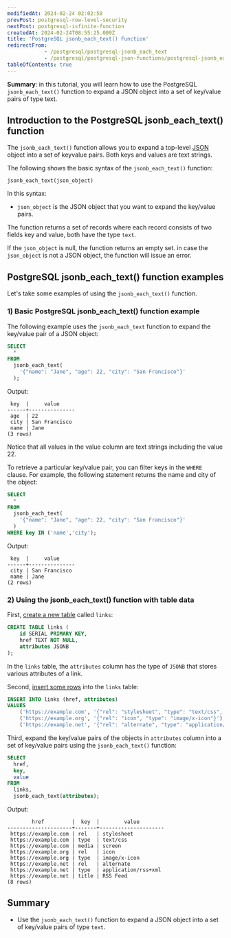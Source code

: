 ```yaml
---
modifiedAt: 2024-02-24 02:02:58
prevPost: postgresql-row-level-security
nextPost: postgresql-isfinite-function
createdAt: 2024-02-24T08:55:25.000Z
title: 'PostgreSQL jsonb_each_text() Function'
redirectFrom:
            - /postgresql/postgresql-jsonb_each_text 
            - /postgresql/postgresql-json-functions/postgresql-jsonb_each_text
tableOfContents: true
---
```


**Summary**: in this tutorial, you will learn how to use the PostgreSQL `jsonb_each_text()` function to expand a JSON object into a set of key/value pairs of type text.

## Introduction to the PostgreSQL jsonb_each_text() function

The `jsonb_each_text()` function allows you to expand a top-level [JSON](/postgresql/postgresql-json) object into a set of keyvalue pairs. Both keys and values are text strings.

The following shows the basic syntax of the `jsonb_each_text()` function:

```
jsonb_each_text(json_object)
```

In this syntax:

- `json_object` is the JSON object that you want to expand the key/value pairs.

The function returns a set of records where each record consists of two fields key and value, both have the type `text`.

If the `json_object` is null, the function returns an empty set. in case the `json_object` is not a JSON object, the function will issue an error.

## PostgreSQL jsonb_each_text() function examples

Let's take some examples of using the `jsonb_each_text()` function.

### 1) Basic PostgreSQL jsonb_each_text() function example

The following example uses the `jsonb_each_text` function to expand the key/value pair of a JSON object:

```sql
SELECT
  *
FROM
  jsonb_each_text(
    '{"name": "Jane", "age": 22, "city": "San Francisco"}'
  );
```

Output:

```
 key  |     value
------+---------------
 age  | 22
 city | San Francisco
 name | Jane
(3 rows)
```

Notice that all values in the value column are text strings including the value 22.

To retrieve a particular key/value pair, you can filter keys in the `WHERE` clause. For example, the following statement returns the name and city of the object:

```sql
SELECT
  *
FROM
  jsonb_each_text(
    '{"name": "Jane", "age": 22, "city": "San Francisco"}'
  )
WHERE key IN ('name','city');
```

Output:

```
 key  |     value
------+---------------
 city | San Francisco
 name | Jane
(2 rows)
```

### 2) Using the jsonb_each_text() function with table data

First, [create a new table](/postgresql/postgresql-create-table) called `links`:

```sql
CREATE TABLE links (
    id SERIAL PRIMARY KEY,
    href TEXT NOT NULL,
    attributes JSONB
);
```

In the `links` table, the `attributes` column has the type of `JSONB` that stores various attributes of a link.

Second, [insert some rows](/postgresql/postgresql-insert-multiple-rows) into the `links` table:

```sql
INSERT INTO links (href, attributes)
VALUES
    ('https://example.com', '{"rel": "stylesheet", "type": "text/css", "media": "screen"}'),
    ('https://example.org', '{"rel": "icon", "type": "image/x-icon"}'),
    ('https://example.net', '{"rel": "alternate", "type": "application/rss+xml", "title": "RSS Feed"}');
```

Third, expand the key/value pairs of the objects in `attributes` column into a set of key/value pairs using the `jsonb_each_text()` function:

```sql
SELECT
  href,
  key,
  value
FROM
  links,
  jsonb_each_text(attributes);
```

Output:

```
        href         |  key  |        value
---------------------+-------+---------------------
 https://example.com | rel   | stylesheet
 https://example.com | type  | text/css
 https://example.com | media | screen
 https://example.org | rel   | icon
 https://example.org | type  | image/x-icon
 https://example.net | rel   | alternate
 https://example.net | type  | application/rss+xml
 https://example.net | title | RSS Feed
(8 rows)
```

## Summary

- Use the `jsonb_each_text()` function to expand a JSON object into a set of key/value pairs of type `text`.
